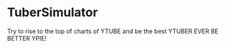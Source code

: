 # TuberSimulator
Try to rise to the top of charts of YTUBE and be the best YTUBER EVER BE BETTER YPIE!
